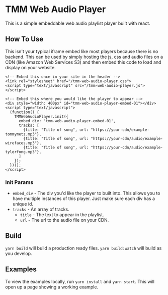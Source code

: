 # TMM Web Audio Player

This is a simple embeddable web audio playlist player built with react.

## How To Use

This isn't your typical iframe embed like most players because there is no
backend. This can be used by simply hosting the js, css and audio files on a CDN
(like Amazon Web Services S3) and then embed this code to load and display on
your website.

```
<!-- Embed this once in your site in the header -->
<link rel="stylesheet" href="/tmm-web-audio-player.css">
<script type="text/javascript" src="/tmm-web-audio-player.js"></script>

<!-- Embed this where you would like the player to appear -->
<div style="width: 400px" id="tmm-web-audio-player-embed-01"></div>
<script type="text/javascript">
  (function() {
    TMMWebAudioPlayer.init({
      embed_div: 'tmm-web-audio-player-embed-01',
      tracks: [
        {title: "Title of song", url: "https://your-cdn/example-tommymetz.mp3"},
        {title: "Title of song", url: "https://your-cdn/audio/example-wirefaces.mp3"},
        {title: "Title of song", url: "https://your-cdn/audio/example-tylerfong.mp3"},
      ]
    });
  })();
</script>
```

### Init Params
- `embed_div` - The div you'd like the player to built into. This allows you to
  have multiple instances of this player. Just make sure each div has a unique
  id.
- `tracks` - An array of tracks.
  - `title` - The text to appear in the playlist.
  - `url` - The url to the audio file on your CDN.

## Build

`yarn build` will build a production ready files.
`yarn build:watch` will build as you develop.

## Examples

To view the examples locally, run `yarn install` and `yarn start`. This will
open up a page showing a working example.
